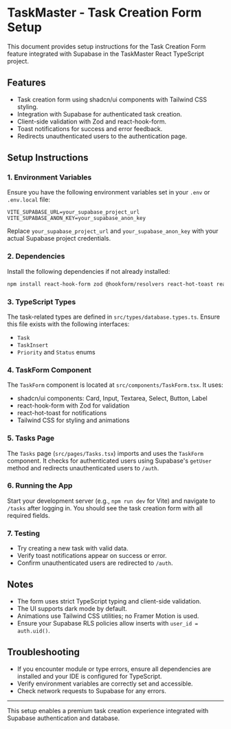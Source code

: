 # TaskMaster - Task Creation Form Setup

This document provides setup instructions for the Task Creation Form feature integrated with Supabase in the TaskMaster React TypeScript project.

## Features

- Task creation form using shadcn/ui components with Tailwind CSS styling.
- Integration with Supabase for authenticated task creation.
- Client-side validation with Zod and react-hook-form.
- Toast notifications for success and error feedback.
- Redirects unauthenticated users to the authentication page.

## Setup Instructions

### 1. Environment Variables

Ensure you have the following environment variables set in your `.env` or `.env.local` file:

```
VITE_SUPABASE_URL=your_supabase_project_url
VITE_SUPABASE_ANON_KEY=your_supabase_anon_key
```

Replace `your_supabase_project_url` and `your_supabase_anon_key` with your actual Supabase project credentials.

### 2. Dependencies

Install the following dependencies if not already installed:

```bash
npm install react-hook-form zod @hookform/resolvers react-hot-toast react-router-dom
```

### 3. TypeScript Types

The task-related types are defined in `src/types/database.types.ts`. Ensure this file exists with the following interfaces:

- `Task`
- `TaskInsert`
- `Priority` and `Status` enums

### 4. TaskForm Component

The `TaskForm` component is located at `src/components/TaskForm.tsx`. It uses:

- shadcn/ui components: Card, Input, Textarea, Select, Button, Label
- react-hook-form with Zod for validation
- react-hot-toast for notifications
- Tailwind CSS for styling and animations

### 5. Tasks Page

The `Tasks` page (`src/pages/Tasks.tsx`) imports and uses the `TaskForm` component. It checks for authenticated users using Supabase's `getUser` method and redirects unauthenticated users to `/auth`.

### 6. Running the App

Start your development server (e.g., `npm run dev` for Vite) and navigate to `/tasks` after logging in. You should see the task creation form with all required fields.

### 7. Testing

- Try creating a new task with valid data.
- Verify toast notifications appear on success or error.
- Confirm unauthenticated users are redirected to `/auth`.

## Notes

- The form uses strict TypeScript typing and client-side validation.
- The UI supports dark mode by default.
- Animations use Tailwind CSS utilities; no Framer Motion is used.
- Ensure your Supabase RLS policies allow inserts with `user_id = auth.uid()`.

## Troubleshooting

- If you encounter module or type errors, ensure all dependencies are installed and your IDE is configured for TypeScript.
- Verify environment variables are correctly set and accessible.
- Check network requests to Supabase for any errors.

---

This setup enables a premium task creation experience integrated with Supabase authentication and database.
